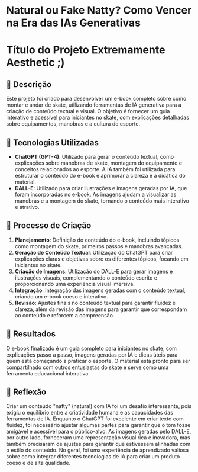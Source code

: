# Natural ou Fake Natty? Como Vencer na Era das IAs Generativas

# Título do Projeto Extremamente Aesthetic ;)

## 📒 Descrição
Este projeto foi criado para desenvolver um e-book completo sobre como montar e andar de skate, utilizando ferramentas de IA generativa para a criação de conteúdo textual e visual. O objetivo é fornecer um guia interativo e acessível para iniciantes no skate, com explicações detalhadas sobre equipamentos, manobras e a cultura do esporte.

## 🤖 Tecnologias Utilizadas
- **ChatGPT (GPT-4)**: Utilizado para gerar o conteúdo textual, como explicações sobre manobras de skate, montagem do equipamento e conceitos relacionados ao esporte. A IA também foi utilizada para estruturar o conteúdo do e-book e aprimorar a clareza e a didática do material.
- **DALL-E**: Utilizado para criar ilustrações e imagens geradas por IA, que foram incorporadas no e-book. As imagens ajudam a visualizar as manobras e a montagem do skate, tornando o conteúdo mais interativo e atrativo.

## 🧐 Processo de Criação
1. **Planejamento**: Definição do conteúdo do e-book, incluindo tópicos como montagem do skate, primeiros passos e manobras avançadas.
2. **Geração de Conteúdo Textual**: Utilização do ChatGPT para criar explicações claras e objetivas sobre os diferentes tópicos, focando em iniciantes no skate.
3. **Criação de Imagens**: Utilização do DALL-E para gerar imagens e ilustrações visuais, complementando o conteúdo escrito e proporcionando uma experiência visual imersiva.
4. **Integração**: Integração das imagens geradas com o conteúdo textual, criando um e-book coeso e interativo.
5. **Revisão**: Ajustes finais no conteúdo textual para garantir fluidez e clareza, além da revisão das imagens para garantir que correspondam ao conteúdo e reforcem a compreensão.

## 🚀 Resultados
O e-book finalizado é um guia completo para iniciantes no skate, com explicações passo a passo, imagens geradas por IA e dicas úteis para quem está começando a praticar o esporte. O material está pronto para ser compartilhado com outros entusiastas do skate e serve como uma ferramenta educacional interativa.

## 💭 Reflexão 
Criar um conteúdo "natty" (natural) com IA foi um desafio interessante, pois exigiu o equilíbrio entre a criatividade humana e as capacidades das ferramentas de IA. Enquanto o ChatGPT foi excelente em criar texto com fluidez, foi necessário ajustar algumas partes para garantir que o tom fosse amigável e acessível para o público-alvo. As imagens geradas pelo DALL-E, por outro lado, forneceram uma representação visual rica e inovadora, mas também precisaram de ajustes para garantir que estivessem alinhadas com o estilo do conteúdo. No geral, foi uma experiência de aprendizado valiosa sobre como integrar diferentes tecnologias de IA para criar um produto coeso e de alta qualidade.
